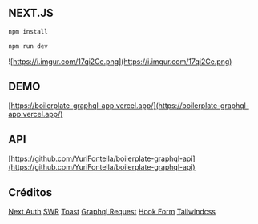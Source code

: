 ## NEXT.JS

```bash
npm install
```

```bash
npm run dev
```

![https://i.imgur.com/17qi2Ce.png](https://i.imgur.com/17qi2Ce.png)


## DEMO

[https://boilerplate-graphql-app.vercel.app/](https://boilerplate-graphql-app.vercel.app/)

## API

[https://github.com/YuriFontella/boilerplate-graphql-api](https://github.com/YuriFontella/boilerplate-graphql-api)


## Créditos

[Next Auth](https://next-auth.js.org/)
[SWR](https://swr.vercel.app/)
[Toast](https://github.com/moharnadreza/react-toast)
[Graphql Request](https://github.com/prisma-labs/graphql-request)
[Hook Form](https://react-hook-form.com/)
[Tailwindcss](https://tailwindcss.com/)
